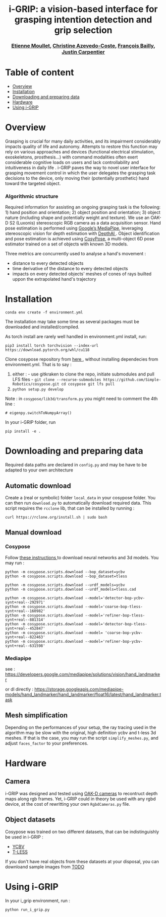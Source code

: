 <h1 align="center">
i-GRIP: a vision-based interface for grasping intention detection and grip selection
</h1>

<div align="center">
<h3>
<a href="https://github.com/emoullet">Etienne Moullet</a>,
<a href="http://imagine.enpc.fr/~aubrym/">Christine Azevedo-Coste</a>,
<a href="https://github.com/fbailly">François Bailly</a>,
<a href="https://jcarpent.github.io/">Justin Carpentier</a>
</h3>
</div>

<!-- # TODO -->
<!-- - Add the script for visualization. -->
<!-- - Upload the BOP zip files to gdrive. -->

# Table of content

- [Overview](#overview)
- [Installation](#installation)
- [Downloading and preparing data](#downloading-and-preparing-data)
- [Hardware](#hardware)
- [Using i-GRIP](#using-i-grip)

# Overview

Grasping is crucial for many daily activities, and its impairment considerably impacts quality of life and autonomy. Attempts to restore this function may rely on various approaches and devices (functional electrical stimulation, exoskeletons, prosthesis…) with command modalities often exert considerable cognitive loads on users and lack controllability and intuitiveness in daily life . i-GRIP paves the way to novel user interface for grasping movement control in which the user delegates the grasping task decisions to the device, only moving their (potentially prosthetic) hand toward the targeted object.

### Algorithmic structure

Required information for assisting an ongoing grasping task is the following: 1) hand position and orientation; 2) object position and orientation; 3) object nature (including shape and potentially weight and texture). We use an OAK-D S2 (Luxonis) stereoscopic RGB camera as a data acquisition sensor. Hand pose estimation is performed using <a href="https://developers.google.com/mediapipe/solutions/vision/hand_landmarker">Google’s MediaPipe</a>, leveraging stereoscopic vision for depth estimation with <a href="https://docs.luxonis.com/en/latest/"> DepthAI </a>. Object identification and pose estimation is achieved using <a href="https://github.com/Simple-Robotics/cosypose">CosyPose</a>, a multi-object 6D pose estimator trained on a set of objects with known 3D models.

Three metrics are concurrently used to analyse a hand's movement :

- distance to every detected objects
- time derivative of the distance to every detected objects
- impacts on every detected objects' meshes of cones of rays builted uppon the extrapolated hand's trajectory

# Installation

```
conda env create -f environment.yml
```

The installation may take some time as several packages must be downloaded and installed/compiled.

As torch install are rarely well handled in environment.yml install, run:

```
pip3 install torch torchvision --index-url https://download.pytorch.org/whl/cu118
```

Clone cosypose repository from <a href="https://github.com/Simple-Robotics/cosypose?tab=readme-ov-file#installation">here </a>, without installing dependecies from environment.yml. That is to say :

1. either : - use gitkraken to clone the repo, initiate submodules and pull LFS files - `git clone --recurse-submodules https://github.com/Simple-Robotics/cosypose.git
cd cosypose
git lfs pull`
2. `python setup.py develop`

Note :
in `cosypose/lib3d/transform.py` you might need to comment the 4th line :

```
# eigenpy.switchToNumpyArray()
```

In your i-GRIP folder, run

```
pip install -e .
```

# Downloading and preparing data

Required data paths are declared in `config.py` and may be have to be adapted to your own architecture

## Automatic download

Create a (real or symbolic) folder `local_data` in your cosypose folder. You can then run `download.py` to automatically download required data.
This script requires the `rcclone` lib, that can be installed by running :

```
curl https://rclone.org/install.sh | sudo bash
```

## Manual download

### Cosypose

Follow <a href="https://github.com/Simple-Robotics/cosypose?tab=readme-ov-file#downloading-and-preparing-data">these instructions </a> to download neural networks and 3d models.
You may run :

```
python -m cosypose.scripts.download --bop_dataset=ycbv
python -m cosypose.scripts.download --bop_dataset=tless
```

```
python -m cosypose.scripts.download --urdf_models=ycbv
python -m cosypose.scripts.download --urdf_models=tless.cad
```

```
python -m cosypose.scripts.download --model='detector-bop-ycbv-synt+real--292971'
python -m cosypose.scripts.download --model='coarse-bop-tless-synt+real--160982'
python -m cosypose.scripts.download --model='refiner-bop-tless-synt+real--881314'
python -m cosypose.scripts.download --model='detector-bop-tless-synt+real--452847'
python -m cosypose.scripts.download --model= 'coarse-bop-ycbv-synt+real--822463'
python -m cosypose.scripts.download --model='refiner-bop-ycbv-synt+real--631598'
```

### Mediapipe

see : https://developers.google.com/mediapipe/solutions/vision/hand_landmarker

or dl directly :
https://storage.googleapis.com/mediapipe-models/hand_landmarker/hand_landmarker/float16/latest/hand_landmarker.task

## Mesh simplification

Depending on the performances of your setup, the ray tracing used in the algorithm may be slow with the original, high definition ycbv and t-less 3d meshes. If that is the case, you may run the script `simplify_meshes.py`, and adjust `faces_factor` to your preferences.

# Hardware

## Camera

i-GRIP was designed and tested using <a href="https://shop.luxonis.com/collections/oak-cameras-1">OAK-D cameras</a> to recontruct depth maps along rgb frames. Yet, i-GRIP could in theory be used with any rgbd device, at the cost of rewritting your own `RgbdCameras.py` file.

## Object datasets

Cosypose was trained on two different datasets, that can be indistinguishly be used in i-GRIP :

- <a href="https://www.ycbbenchmarks.com/">YCBV</a>
- <a href="http://cmp.felk.cvut.cz/t-less/">T-LESS</a>

If you don't have real objects from these datasets at your disposal, you can downloand sample images from <a href="">TODO</a>

# Using i-GRIP

In your i_grip environment, run :

```
python run_i_grip.py
```
